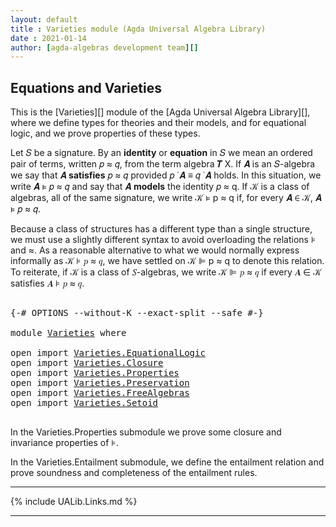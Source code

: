 ```yaml
---
layout: default
title : Varieties module (Agda Universal Algebra Library)
date : 2021-01-14
author: [agda-algebras development team][]
---
```


## Equations and Varieties

This is the [Varieties][] module of the [Agda Universal Algebra Library][], where we define types for theories and their models, and for equational logic, and we prove properties of these types.

Let 𝑆 be a signature. By an **identity** or **equation** in 𝑆 we mean an ordered pair of terms, written 𝑝 ≈ 𝑞, from the term algebra 𝑻 X. If 𝑨 is an 𝑆-algebra we say that 𝑨 **satisfies** 𝑝 ≈ 𝑞 provided 𝑝 ̇ 𝑨 ≡ 𝑞 ̇ 𝑨 holds. In this situation, we write 𝑨 ⊧ 𝑝 ≈ 𝑞 and say that 𝑨 **models** the identity 𝑝 ≈ q. If 𝒦 is a class of algebras, all of the same signature, we write 𝒦 ⊧ p ≈ q if, for every 𝑨 ∈ 𝒦, 𝑨 ⊧ 𝑝 ≈ 𝑞.

Because a class of structures has a different type than a single structure, we must use a slightly different syntax to avoid overloading the relations ⊧ and ≈. As a reasonable alternative to what we would normally express informally as 𝒦 ⊧ 𝑝 ≈ 𝑞, we have settled on 𝒦 ⊫ p ≈ q to denote this relation.  To reiterate, if 𝒦 is a class of 𝑆-algebras, we write 𝒦 ⊫ 𝑝 ≈ 𝑞 if every 𝑨 ∈ 𝒦 satisfies 𝑨 ⊧ 𝑝 ≈ 𝑞.

<pre class="Agda">

<a id="1201" class="Symbol">{-#</a> <a id="1205" class="Keyword">OPTIONS</a> <a id="1213" class="Pragma">--without-K</a> <a id="1225" class="Pragma">--exact-split</a> <a id="1239" class="Pragma">--safe</a> <a id="1246" class="Symbol">#-}</a>

<a id="1251" class="Keyword">module</a> <a id="1258" href="Varieties.html" class="Module">Varieties</a> <a id="1268" class="Keyword">where</a>

<a id="1275" class="Keyword">open</a> <a id="1280" class="Keyword">import</a> <a id="1287" href="Varieties.EquationalLogic.html" class="Module">Varieties.EquationalLogic</a>
<a id="1313" class="Keyword">open</a> <a id="1318" class="Keyword">import</a> <a id="1325" href="Varieties.Closure.html" class="Module">Varieties.Closure</a>
<a id="1343" class="Keyword">open</a> <a id="1348" class="Keyword">import</a> <a id="1355" href="Varieties.Properties.html" class="Module">Varieties.Properties</a>
<a id="1376" class="Keyword">open</a> <a id="1381" class="Keyword">import</a> <a id="1388" href="Varieties.Preservation.html" class="Module">Varieties.Preservation</a>
<a id="1411" class="Keyword">open</a> <a id="1416" class="Keyword">import</a> <a id="1423" href="Varieties.FreeAlgebras.html" class="Module">Varieties.FreeAlgebras</a>
<a id="1446" class="Keyword">open</a> <a id="1451" class="Keyword">import</a> <a id="1458" href="Varieties.Setoid.html" class="Module">Varieties.Setoid</a>

</pre>


In the Varieties.Properties submodule we prove some closure and invariance properties of ⊧.

In the Varieties.Entailment submodule, we define the entailment relation and prove soundness and completeness of the entailment rules.




--------------------------------------

{% include UALib.Links.md %}

--------------------------------

[agda-algebras development team]: https://github.com/ualib/agda-algebras#the-agda-algebras-development-team
